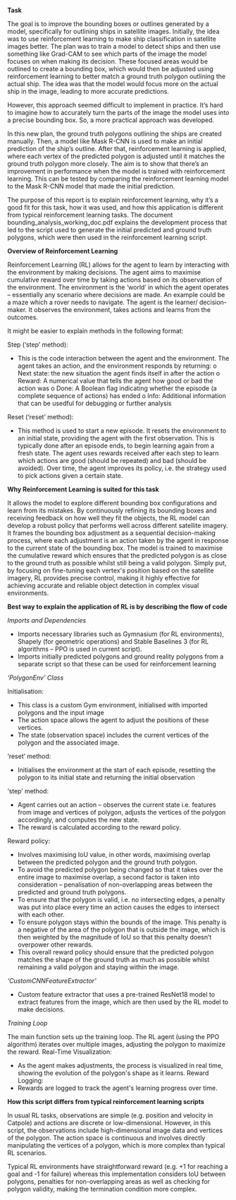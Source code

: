 **Task** 


The goal is to improve the bounding boxes or outlines generated by a model, specifically for outlining ships in satellite images. Initially, the idea was to use reinforcement learning to make ship classification in satellite images better. The plan was to train a model to detect ships and then use something like Grad-CAM to see which parts of the image the model focuses on when making its decision. These focused areas would be outlined to create a bounding box, which would then be adjusted using reinforcement learning to better match a ground truth polygon outlining the actual ship. The idea was that the model would focus more on the actual ship in the image, leading to more accurate predictions.

However, this approach seemed difficult to implement in practice. It’s hard to imagine how to accurately turn the parts of the image the model uses into a precise bounding box. So, a more practical approach was developed.

In this new plan, the ground truth polygons outlining the ships are created manually. Then, a model like Mask R-CNN is used to make an initial prediction of the ship’s outline. After that, reinforcement learning is applied, where each vertex of the predicted polygon is adjusted until it matches the ground truth polygon more closely. The aim is to show that there’s an improvement in performance when the model is trained with reinforcement learning. This can be tested by comparing the reinforcement learning model to the Mask R-CNN model that made the initial prediction.

The purpose of this report is to explain reinforcement learning, why it’s a good fit for this task, how it was used, and how this application is different from typical reinforcement learning tasks. The document bounding_analysis_working_doc.pdf explains the development process that led to the script used to generate the initial predicted and ground truth polygons, which were then used in the reinforcement learning script.


**Overview of Reinforcement Learning**


Reinforcement Learning (RL) allows for the agent to learn by interacting with the environment by making decisions. The agent aims to maximise cumulative reward over time by taking actions based on its observation of the environment. 
The environment is the ‘world’ in which the agent operates – essentially any scenario where decisions are made. An example could be a maze which a rover needs to navigate. 
The agent is the learner/ decision-maker. It observes the environment, takes actions and learns from the outcomes. 

It might be easier to explain methods in the following format:

Step (‘step’ method):
-	This is the code interaction between the agent and the environment. The agent takes an action, and the environment responds by returning:
o	Next state: the new situation the agent finds itself in after the action
o	Reward: A numerical value that tells the agent how good or bad the action was
o	Done: A Boolean flag indicating whether the episode (a complete sequence of actions) has ended
o	Info: Additional information that can be usedful for debugging or further analysis

Reset (‘reset’ method):
-	This method is used to start a new episode. It resets the environment to an initial state, providing the agent with the first observation. This is typically done after an episode ends, to begin learning again from a fresh state.
The agent uses rewards received after each step to learn which actions are good (should be repeated) and bad (should be avoided). Over time, the agent improves its policy, i.e. the strategy used to pick actions given a certain state.


**Why Reinforcement Learning is suited for this task**


It allows the model to explore different bounding box configurations and learn from its mistakes. By continuously refining its bounding boxes and receiving feedback on how well they fit the objects, the RL model can develop a robust policy that performs well across different satellite imagery.
It frames the bounding box adjustment as a sequential decision-making process, where each adjustment is an action taken by the agent in response to the current state of the bounding box. The model is trained to maximise the cumulative reward which ensures that the predicted polygon is as close to the ground truth as possible whilst still being a valid polygon. 
Simply put, by focusing on fine-tuning each vertex's position based on the satellite imagery, RL provides precise control, making it highly effective for achieving accurate and reliable object detection in complex visual environments.


**Best way to explain the application of RL is by describing the flow of code**


*Imports and Dependencies*
-	Imports necessary libraries such as Gymnasium (for RL environments), Shapely (for geometric operations) and Stable Baselines 3 (for RL algorithms – PPO is used in current script). 
-	Imports initially predicted polygons and ground reality polygons from a separate script so that these can be used for reinforcement learning

*‘PolygonEnv’ Class*
   
Initialisation:
-	This class is a custom Gym environment, initialised with imported polygons and the input image
-	The action space allows the agent to adjust the positions of these vertices.
-	The state (observation space) includes the current vertices of the polygon and the associated image.
  
‘reset’ method:
-	Initialises the environment at the start of each episode, resetting the polygon to its initial state and returning the initial observation

‘step’ method:
-	Agent carries out an action – observes the current state i.e. features from image and vertices of polygon, adjusts the vertices of the polygon accordingly, and computes the new state.
-	The reward is calculated according to the reward policy. 

Reward policy:
-	Involves maximising IoU value, in other words, maximising overlap between the predicted polygon and the ground truth polygon. 
-	To avoid the predicted polygon being changed so that it takes over the entire image to maximise overlap, a second factor is taken into consideration – penalisation of non-overlapping areas between the predicted and ground truth polygons. 
-	To ensure that the polygon is valid, i.e. no intersecting edges, a penalty was put into place every time an action causes the edges to intersect with each other. 
-	To ensure polygon stays within the bounds of the image. This penalty is a negative of the area of the polygon that is outside the image, which is then weighted by the magnitude of IoU so that this penalty doesn’t overpower other rewards.
-	This overall reward policy should ensure that the predicted polygon matches the shape of the ground truth as much as possible whilst remaining a valid polygon and staying within the image.



*‘CustomCNNFeatureExtractor’*
-	Custom feature extractor that uses a pre-trained ResNet18 model to extract features from the image, which are then used by the RL model to make decisions.


*Training Loop*

The main function sets up the training loop. The RL agent (using the PPO algorithm) iterates over multiple images, adjusting the polygon to maximize the reward.
Real-Time Visualization:
-	As the agent makes adjustments, the process is visualized in real time, showing the evolution of the polygon's shape as it learns.
Reward Logging:
-	Rewards are logged to track the agent's learning progress over time.


**How this script differs from typical reinforcement learning scripts**


In usual RL tasks, observations are simple (e.g. position and velocity in Catpole) and actions are discrete or low-dimensional. However, in this script, the observations include high-dimensional image data and vertices of the polygon. The action space is continuous and involves directly manipulating the vertices of a polygon, which is more complex than typical RL scenarios. 

Typical RL environments have straightforward reward (e.g. +1 for reaching a goal and -1 for failure) whereas this implementation considers IoU between polygons, penalties for non-overlapping areas as well as checking for polygon validity, making the termination condition more complex.



